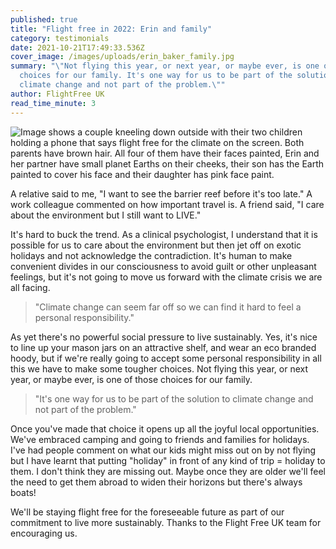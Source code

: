 ```yaml
---
published: true
title: "Flight free in 2022: Erin and family"
category: testimonials
date: 2021-10-21T17:49:33.536Z
cover_image: /images/uploads/erin_baker_family.jpg
summary: "\"Not flying this year, or next year, or maybe ever, is one of those
  choices for our family. It's one way for us to be part of the solution to
  climate change and not part of the problem.\""
author: FlightFree UK
read_time_minute: 3
---
```

![Image shows a couple kneeling down outside with their two children holding a phone that says flight free for the climate on the screen. Both parents have brown hair. All four of them have their faces painted, Erin and her partner have small planet Earths on their cheeks, their son has the Earth painted to cover his face and their daughter has pink face paint.](/images/uploads/05_10_21-erin-baker-family-nottinghamshire-.png "Erin and family")

A relative said to me, "I want to see the barrier reef before it's too late." A work colleague commented on how important travel is. A friend said, "I care about the environment but I still want to LIVE." 

It's hard to buck the trend. As a clinical psychologist, I understand that it is possible for us to care about the environment but then jet off on exotic holidays and not acknowledge the contradiction. It's human to make convenient divides in our consciousness to avoid guilt or other unpleasant feelings, but it's not going to move us forward with the climate crisis we are all facing.

> "Climate change can seem far off so we can find it hard to feel a personal responsibility."

As yet there's no powerful social pressure to live sustainably. Yes, it's nice to line up your mason jars on an attractive shelf, and wear an eco branded hoody, but if we're really going to accept some personal responsibility in all this we have to make some tougher choices. Not flying this year, or next year, or maybe ever, is one of those choices for our family. 

> "It's one way for us to be part of the solution to climate change and not part of the problem."

Once you've made that choice it opens up all the joyful local opportunities. We've embraced camping and going to friends and families for holidays. I've had people comment on what our kids might miss out on by not flying but I have learnt that putting "holiday" in front of any kind of trip = holiday to them. I don't think they are missing out. Maybe once they are older we'll feel the need to get them abroad to widen their horizons but there's always boats! 

We'll be staying flight free for the foreseeable future as part of our commitment to live more sustainably. Thanks to the Flight Free UK team for encouraging us.